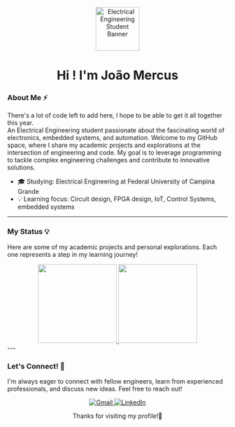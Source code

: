 <p align="center">
  <img src="https://media3.giphy.com/media/v1.Y2lkPTc5MGI3NjExc3I3eXVkaHBjeW4wMGE3ajlpY3J0MnB6am1rZWFuYzRxNjYyc2t4diZlcD12MV9pbnRlcm5hbF9naWZfYnlfaWQmY3Q9Zw/11lxCeKo6cHkJy/giphy.gif" alt="Electrical Engineering Student Banner" width="100"/> 
  </p>

<h1 align="center">Hi ! I'm João Mercus</h1>


### About Me ⚡

<p align="center">

  There's a lot of code left to add here, I hope to be able to get it all together this year.  
  An Electrical Engineering student passionate about the fascinating world of electronics, embedded systems, and automation. 
  Welcome to my GitHub space, where I share my academic projects and explorations at the intersection of engineering and code.
  My goal is to leverage programming to tackle complex engineering challenges and contribute to innovative solutions.
</p>

<ul>
  <li>🎓 Studying: Electrical Engineering at Federal University of Campina Grande</li>
  <li>💡 Learning focus: Circuit design, FPGA design, IoT, Control Systems, embedded systems</li>
</ul>

---



### My Status 💡

Here are some of my academic projects and personal explorations. Each one represents a step in my learning journey!


<div align="center">
  <a href="https://github.com/merquinhos">
    <img height="180em" src="https://github-readme-stats.vercel.app/api?username=merquinhos&show_icons=true&theme=dracula&include_all_commits=true&count_private=true"/>
  </a>
  <img height="180em" src="https://github-readme-stats.vercel.app/api/top-langs/?username=merquinhos&layout=compact&langs_count=10&theme=dracula"/>
</div>
---

### Let's Connect! 💬

I'm always eager to connect with fellow engineers, learn from experienced professionals, and discuss new ideas. Feel free to reach out!

<p align="center">
  <a href="mailto:joao.farias@ee.ufcg.edu.br">
    <img src="https://img.shields.io/badge/Gmail-D14836?style=for-the-badge&logo=gmail&logoColor=white" alt="Gmail"/>
  </a>
  <a href="https://www.linkedin.com/in/your-linkedin-profile/">
    <img src="https://img.shields.io/badge/LinkedIn-0A66C2?style=for-the-badge&logo=linkedin&logoColor=white" alt="LinkedIn"/>
  </a>

  </p>

<p align="center">
  Thanks for visiting my profile!🔌
</p>
